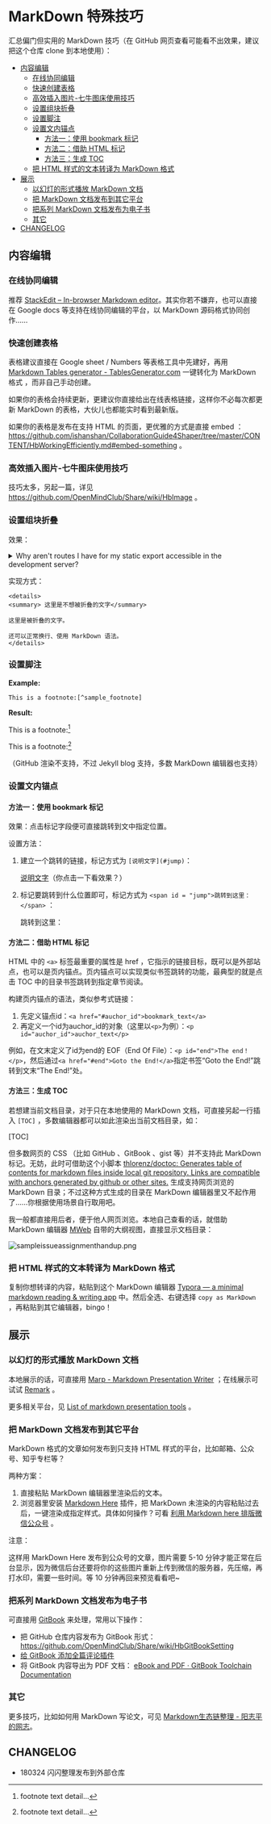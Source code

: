 
# MarkDown 特殊技巧


汇总偏门但实用的 MarkDown 技巧（在 GitHub 网页查看可能看不出效果，建议把这个仓库 clone 到本地使用）：

<!-- START doctoc generated TOC please keep comment here to allow auto update -->
<!-- DON'T EDIT THIS SECTION, INSTEAD RE-RUN doctoc TO UPDATE -->


- [内容编辑](#%E5%86%85%E5%AE%B9%E7%BC%96%E8%BE%91)
  - [在线协同编辑](#%E5%9C%A8%E7%BA%BF%E5%8D%8F%E5%90%8C%E7%BC%96%E8%BE%91)
  - [快速创建表格](#%E5%BF%AB%E9%80%9F%E5%88%9B%E5%BB%BA%E8%A1%A8%E6%A0%BC)
  - [高效插入图片-七牛图床使用技巧](#%E9%AB%98%E6%95%88%E6%8F%92%E5%85%A5%E5%9B%BE%E7%89%87-%E4%B8%83%E7%89%9B%E5%9B%BE%E5%BA%8A%E4%BD%BF%E7%94%A8%E6%8A%80%E5%B7%A7)
  - [设置组块折叠](#%E8%AE%BE%E7%BD%AE%E7%BB%84%E5%9D%97%E6%8A%98%E5%8F%A0)
  - [设置脚注](#%E8%AE%BE%E7%BD%AE%E8%84%9A%E6%B3%A8)
  - [设置文内锚点](#%E8%AE%BE%E7%BD%AE%E6%96%87%E5%86%85%E9%94%9A%E7%82%B9)
    - [方法一：使用 bookmark 标记](#%E6%96%B9%E6%B3%95%E4%B8%80%E4%BD%BF%E7%94%A8-bookmark-%E6%A0%87%E8%AE%B0)
    - [方法二：借助 HTML 标记](#%E6%96%B9%E6%B3%95%E4%BA%8C%E5%80%9F%E5%8A%A9-html-%E6%A0%87%E8%AE%B0)
    - [方法三：生成 TOC](#%E6%96%B9%E6%B3%95%E4%B8%89%E7%94%9F%E6%88%90-toc)
  - [把 HTML 样式的文本转译为 MarkDown 格式](#%E6%8A%8A-html-%E6%A0%B7%E5%BC%8F%E7%9A%84%E6%96%87%E6%9C%AC%E8%BD%AC%E8%AF%91%E4%B8%BA-markdown-%E6%A0%BC%E5%BC%8F)
- [展示](#%E5%B1%95%E7%A4%BA)
  - [以幻灯的形式播放 MarkDown 文档](#%E4%BB%A5%E5%B9%BB%E7%81%AF%E7%9A%84%E5%BD%A2%E5%BC%8F%E6%92%AD%E6%94%BE-markdown-%E6%96%87%E6%A1%A3)
  - [把 MarkDown 文档发布到其它平台](#%E6%8A%8A-markdown-%E6%96%87%E6%A1%A3%E5%8F%91%E5%B8%83%E5%88%B0%E5%85%B6%E5%AE%83%E5%B9%B3%E5%8F%B0)
  - [把系列 MarkDown 文档发布为电子书](#%E6%8A%8A%E7%B3%BB%E5%88%97-markdown-%E6%96%87%E6%A1%A3%E5%8F%91%E5%B8%83%E4%B8%BA%E7%94%B5%E5%AD%90%E4%B9%A6)
  - [其它](#%E5%85%B6%E5%AE%83)
- [CHANGELOG](#changelog)

<!-- END doctoc generated TOC please keep comment here to allow auto update -->


## 内容编辑

### 在线协同编辑

推荐 [StackEdit – In-browser Markdown editor](https://stackedit.io/)。其实你若不嫌弃，也可以直接在 Google docs 等支持在线协同编辑的平台，以  MarkDown 源码格式协同创作……

### 快速创建表格

表格建议直接在 Google sheet / Numbers  等表格工具中先建好，再用 [Markdown Tables generator - TablesGenerator.com](http://www.tablesgenerator.com/markdown_tables) 一键转化为 MarkDown 格式 ，而非自己手动创建。

如果你的表格会持续更新，更建议你直接给出在线表格链接，这样你不必每次都更新 MarkDown 的表格，大伙儿也都能实时看到最新版。

如果你的表格是发布在支持 HTML 的页面，更优雅的方式是直接 embed ：https://github.com/ishanshan/CollaborationGuide4Shaper/tree/master/CONTENT/HbWorkingEfficiently.md#embed-something 。

### 高效插入图片-七牛图床使用技巧

技巧太多，另起一篇，详见 https://github.com/OpenMindClub/Share/wiki/HbImage 。

### 设置组块折叠

效果：

<details>
<summary>Why aren't routes I have for my static export accessible in the development server?</summary>

This is a known issue with the architecture of Next.js. Until a solution is built into the framework, take a look at [this example solution](https://github.com/zeit/next.js/wiki/Centralizing-Routing) to centralize your routing.
</details>

实现方式：

	<details>
	<summary> 这里是不想被折叠的文字</summary>
	
	这里是被折叠的文字。
	
	还可以正常换行、使用 MarkDown 语法。
	</details>

### 设置脚注 

**Example:**

```
This is a footnote:[^sample_footnote]
```

**Result:**

This is a footnote:[^sample_footnote]

[^sample_footnote]: footnote text detail...

This is a footnote:[^2]

[^2]: footnote text detail...

（GitHub 渲染不支持，不过 Jekyll blog 支持，多数 MarkDown 编辑器也支持）





### 设置文内锚点

#### 方法一：使用 bookmark 标记

效果：点击标记字段便可直接跳转到文中指定位置。

设置方法： 


1. 建立一个跳转的链接，标记方式为 `[说明文字](#jump)`：

	[说明文字](#jump)（你点击一下看效果？）

2. 标记要跳转到什么位置即可，标记方式为 `<span id = "jump">跳转到这里：</span>` ：


	<span id = "jump">跳转到这里：</span>



#### 方法二：借助 HTML 标记

HTML 中的 `<a>` 标签最重要的属性是 href ，它指示的链接目标，既可以是外部站点，也可以是页内锚点。页内锚点可以实现类似书签跳转的功能，最典型的就是点击 TOC 中的目录书签跳转到指定章节阅读。

构建页内锚点的语法，类似参考式链接：



1. 先定义锚点id：`<a href="#auchor_id">bookmark_text</a>`
2. 再定义一个id为auchor_id的对象（这里以`<p>`为例）：`<p id="auchor_id">auchor_text</p>`



例如，在文末定义了id为end的 EOF（End Of File）：`<p id="end">The end！</p>`，然后通过`<a href="#end">Goto the End!</a>`指定书签“Goto the End!”跳转到文末“The End!”处。

#### 方法三：生成 TOC

若想建当前文档目录，对于只在本地使用的 MarkDown 文档，可直接另起一行插入 `[TOC]` ，多数编辑器都可以如此渲染出当前文档目录，如：

[TOC]

但多数网页的 CSS （比如 GitHub 、GitBook 、gist 等）并不支持此 MarkDown 标记。无妨，此时可借助这个小脚本 [thlorenz/doctoc: Generates table of contents for markdown files inside local git repository. Links are compatible with anchors generated by github or other sites.](https://github.com/thlorenz/doctoc) 生成支持网页浏览的 MarkDown 目录；不过这种方式生成的目录在 MarkDown 编辑器里又不起作用了……你根据使用场景自行取用吧。

我一般都直接用后者，便于他人网页浏览。本地自己查看的话，就借助 MarkDown 编辑器 [MWeb](http://zh.mweb.im/) 自带的大纲视图，直接显示文档目录：

![sampleissueassignmenthandup.png](http://ishanshan.qiniudn.com/share/sampleissueassignmenthandup.png?imageslim)



### 把 HTML 样式的文本转译为 MarkDown 格式

复制你想转译的内容，粘贴到这个 MarkDown 编辑器 [Typora — a minimal markdown reading & writing app](https://typora.io/) 中。然后全选、右键选择 `copy as MarkDown` ，再粘贴到其它编辑器，bingo！





## 展示




### 以幻灯的形式播放 MarkDown 文档

本地展示的话，可直接用 [Marp - Markdown Presentation Writer](https://yhatt.github.io/marp/) ；在线展示可试试  [Remark](https://remarkjs.com/#1) 。

更多相关平台，见 [List of markdown presentation tools](https://gist.github.com/johnloy/27dd124ad40e210e91c70dd1c24ac8c8) 。



### 把 MarkDown 文档发布到其它平台

MarkDown 格式的文章如何发布到只支持 HTML 样式的平台，比如邮箱、公众号、知乎专栏等？

两种方案：

1. 直接粘贴 MarkDown 编辑器里渲染后的文本。
2. 浏览器里安装 [Markdown Here](https://markdown-here.com/) 插件，把 MarkDown 未渲染的内容粘贴过去后，一键渲染成指定样式。具体如何操作？可看 [利用 Markdown here 排版微信公众号](https://mp.weixin.qq.com/s?__biz=MzAwOTY0MTc3OA==&mid=2650253401&idx=1&sn=a1ceddeb552b65aab905c4a958955b60&chksm=835f8204b4280b129be1d8f3a71ad7fd182318be27bc7b52d88f75ccb26434c2d32ee347a77c#rd) 。

注意：

这样用 MarkDown Here 发布到公众号的文章，图片需要 5-10 分钟才能正常在后台显示，因为微信后台还要将你的这些图片重新上传到微信的服务器，先压缩，再打水印，需要一些时间。等 10 分钟再回来预览看看吧~

### 把系列 MarkDown 文档发布为电子书

可直接用 [GitBook](http://help.gitbook.com/) 来处理，常用以下操作：

- 把 GitHub 仓库内容发布为 GitBook 形式：https://github.com/OpenMindClub/Share/wiki/HbGitBookSetting
- [给 GitBook 添加全篇评论插件](https://github.com/OpenMindClub/Share/wiki/HbGitBookSetting#%E7%BB%99-gitbook-%E6%B7%BB%E5%8A%A0%E5%85%A8%E7%AF%87%E8%AF%84%E8%AE%BA%E5%B7%A5%E5%85%B7)
- 将 GitBook 内容导出为 PDF 文档： [eBook and PDF · GitBook Toolchain Documentation](https://toolchain.gitbook.com/ebook.html)

### 其它

更多技巧，比如如何用 MarkDown 写论文，可见 [Markdown生态链整理 - 阳志平的网志](http://www.yangzhiping.com/tech/markdown-ecosystem.html)。

## CHANGELOG 

- 180324 闪闪整理发布到外部仓库



